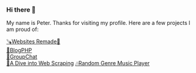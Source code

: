 ### Hi there 👋

My name is Peter. Thanks for visiting my profile. Here are a few projects I am proud of:

[🪚Websites Remade🔨](https://github.com/TheOfficialPeter/WebsitesRemade) <br/>
[📝BlogPHP](https://github.com/TheOfficialPeter/BlogPHP) <br/>
[💬GroupChat](https://github.com/TheOfficialPeter/GroupChat) <br/>
[📝A Dive into Web Scraping](https://github.com/TheOfficialPeter/webscraping.github.io)
[🎶Random Genre Music Player](https://github.com/TheOfficialPeter/randomGenreYoutubeMusicPlayer)

